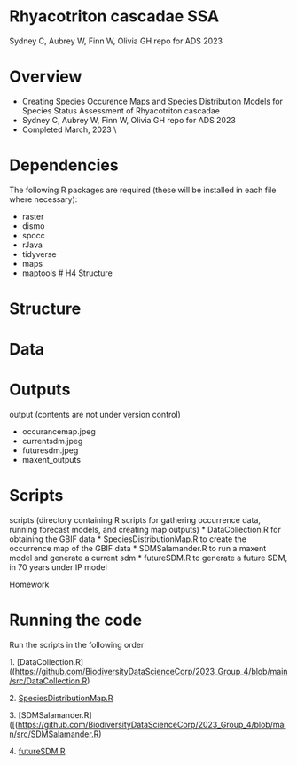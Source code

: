 # Rhyacotriton cascadae SSA

Sydney C, Aubrey W, Finn W, Olivia GH repo for ADS 2023

# Overview

-   Creating Species Occurence Maps and Species Distribution Models for Species Status Assessment of Rhyacotriton cascadae
-   Sydney C, Aubrey W, Finn W, Olivia GH repo for ADS 2023
-   Completed March, 2023 \
#  Dependencies 
The following R packages are required (these will be installed in each file where necessary):
-   raster
-   dismo
-   spocc
-   rJava
-   tidyverse
-   maps
-   maptools \# H4 Structure
# Structure
# Data

# Outputs

output (contents are not under version control) 
* occurancemap.jpeg 
* currentsdm.jpeg 
* futuresdm.jpeg 
* maxent_outputs

# Scripts

scripts (directory containing R scripts for gathering occurrence data, running forecast models, and creating map outputs) \* DataCollection.R for obtaining the GBIF data \* SpeciesDistributionMap.R to create the occurrence map of the GBIF data \* SDMSalamander.R to run a maxent model and generate a current sdm \* futureSDM.R to generate a future SDM, in 70 years under IP model

Homework

# Running the code

Run the scripts in the following order

1\. [DataCollection.R]((https://github.com/BiodiversityDataScienceCorp/2023_Group_4/blob/main/src/DataCollection.R)

2\. [SpeciesDistributionMap.R](https://github.com/BiodiversityDataScienceCorp/2023_Group_4/blob/main/src/SpeciesDistributionMap.R)

3\. [SDMSalamander.R]([(https://github.com/BiodiversityDataScienceCorp/2023_Group_4/blob/main/src/SDMSalamander.R)

4\. [futureSDM.R](https://github.com/BiodiversityDataScienceCorp/2023_Group_4/blob/main/src/futureSDM.R)
